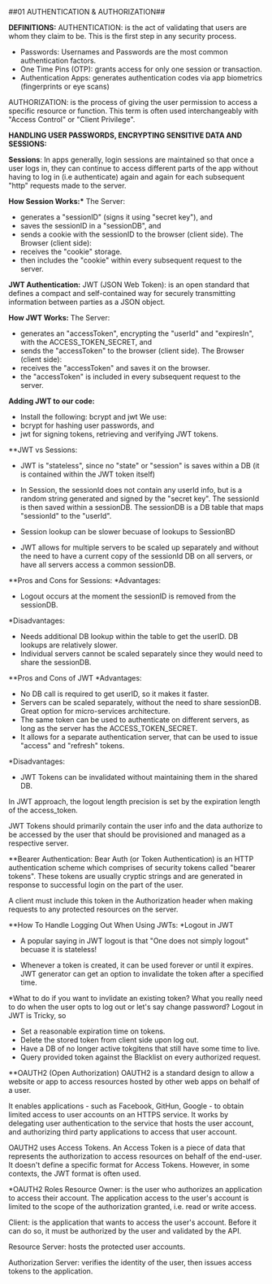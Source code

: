 ##01 AUTHENTICATION & AUTHORIZATION##

**DEFINITIONS:**
AUTHENTICATION: is the act of validating that users are whom they claim to be. This is the first step in any security process.

- Passwords: Usernames and Passwords are the most common authentication factors.
- One Time Pins (OTP): grants access for only one session or transaction.
- Authentication Apps: generates authentication codes via app biometrics (fingerprints or eye scans)

AUTHORIZATION: is the process of giving the user permission to access a specific resource or function. This term is often used interchangeably with "Access Control" or "Client Privilege".

**HANDLING USER PASSWORDS, ENCRYPTING SENSITIVE DATA AND SESSIONS:**

**Sessions**:
In apps generally, login sessions are maintained so that once a user logs in, they can continue to access different parts of the app without having to log in (i.e authenticate) again and again for each subsequent "http" requests made to the server.

**How Session Works:\***
The Server:

- generates a "sessionID" (signs it using "secret key"), and
- saves the sessionID in a "sessionDB", and
- sends a cookie with the sessionID to the browser (client side).
  The Browser (client side):
- receives the "cookie" storage.
- then includes the "cookie" within every subsequent request to the server.

**JWT Authentication:**
JWT (JSON Web Token): is an open standard that defines a compact and self-contained way for securely transmitting information between parties as a JSON object.

**How JWT Works:**
The Server:

- generates an "accessToken", encrypting the "userId" and "expiresIn", with the ACCESS_TOKEN_SECRET, and
- sends the "accessToken" to the browser (client side).
  The Browser (client side):
- receives the "accessToken" and saves it on the browser.
- the "accessToken" is included in every subsequent request to the server.

**Adding JWT to our code:**

- Install the following: bcrypt and jwt
  We use:
- bcrypt for hashing user passwords, and
- jwt for signing tokens, retrieving and verifying JWT tokens.

\*\*JWT vs Sessions:

- JWT is "stateless", since no "state" or "session" is saves within a DB (it is contained within the JWT token itself)
- In Session, the sessionId does not contain any userId info, but is a random string generated and signed by the "secret key". The sessionId is then saved within a sessionDB. The sessionDB is a DB table that maps "sessionId" to the "userId".

- Session lookup can be slower becuase of lookups to SessionBD
- JWT allows for multiple servers to be scaled up separately and without the need to have a current copy of the sessionId DB on all servers, or have all servers access a common sessionDB.

\**Pros and Cons for Sessions:
*Advantages:

- Logout occurs at the moment the sessionID is removed from the sessionDB.

\*Disadvantages:

- Needs additional DB lookup within the table to get the userID. DB lookups are relatively slower.
- Individual servers cannot be scaled separately since they would need to share the sessionDB.

\**Pros and Cons of JWT
*Advantages:

- No DB call is required to get userID, so it makes it faster.
- Servers can be scaled separately, without the need to share sessionDB. Great option for micro-services architecture.
- The same token can be used to authenticate on different servers, as long as the server has the ACCESS_TOKEN_SECRET.
- It allows for a separate authentication server, that can be used to issue "access" and "refresh" tokens.

\*Disadvantages:

- JWT Tokens can be invalidated without maintaining them in the shared DB.

In JWT approach, the logout length precision is set by the expiration length of the access_token.

JWT Tokens should primarily contain the user info and the data authorize to be accessed by the user that should be provisioned and managed as a respective server.

\*\*Bearer Authentication:
Bear Auth (or Token Authentication) is an HTTP authentication scheme which comprises of security tokens called "bearer tokens". These tokens are usually cryptic strings and are generated in response to successful login on the part of the user.

A client must include this token in the Authorization header when making requests to any protected resources on the server.

\**How To Handle Logging Out When Using JWTs:
*Logout in JWT

- A popular saying in JWT logout is that "One does not simply logout" becuase it is stateless!

- Whenever a token is created, it can be used forever or until it expires. JWT generator can get an option to invalidate the token after a specified time.

\*What to do if you want to invlidate an existing token? What you really need to do when the user opts to log out or let's say change password?
Logout in JWT is Tricky, so

- Set a reasonable expiration time on tokens.
- Delete the stored token from client side upon log out.
- Have a DB of no longer active tokgitens that still have some time to live.
- Query provided token against the Blacklist on every authorized request.

\*\*OAUTH2 (Open Authorization)
OAUTH2 is a standard design to allow a website or app to access resources hosted by other web apps on behalf of a user.

It enables applications - such as Facebook, GitHun, Google - to obtain limited access to user accounts on an HTTPS service. It works by delegating user authentication to the service that hosts the user account, and authorizing third party applications to access that user account.

OAUTH2 uses Access Tokens. An Access Token is a piece of data that represents the authorization to access resources on behalf of the end-user. It doesn't define a specific format for Access Tokens. However, in some contexts, the JWT format is often used.

\*OAUTH2 Roles
Resource Owner: is the user who authorizes an application to access their account. The application access to the user's account is limited to the scope of the authorization granted, i.e. read or write access.

Client: is the application that wants to access the user's account. Before it can do so, it must be authorized by the user and validated by the API.

Resource Server: hosts the protected user accounts.

Authorization Server: verifies the identity of the user, then issues access tokens to the application.
